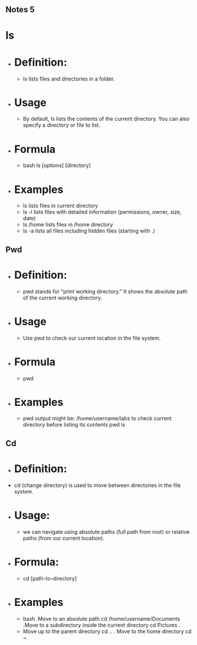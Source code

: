 ## Notes 5

# ls
* # Definition:

  + ls lists files and directories in a folder.
* # Usage

     *  By default, ls lists the contents of the current directory. You can also specify a directory or file to list.
* # Formula

  * bash ls [options] [directory]
* # Examples

  * ls  lists files in current directory 
  * ls -l  lists files with detailed information (permissions, owner, size, date) 
  * ls /home  lists files in /home directory 
  * ls -a  lists all files including hidden files (starting with .)


## Pwd
 * # Definition:

   * pwd stands for “print working directory.” It shows the absolute path of the current working directory.
* # Usage

  * Use pwd to check our current location in the file system.
* # Formula

  * pwd
* # Examples



  * pwd output might be: /home/username/labs to check current directory before listing its contents pwd ls
## Cd
* #    Definition:

* cd (change directory) is used to move between directories in the file system.
* # Usage:

  * we can navigate using absolute paths (full path from root) or relative paths (from our current location).
* # Formula:

   *   cd [path-to-directory]
* # Examples

  *    bash .Move to an absolute path cd /home/username/Documents .Move to a subdirectory inside the current directory cd Pictures .
  *    Move up to the parent directory cd .. . Move to the home directory cd ~
